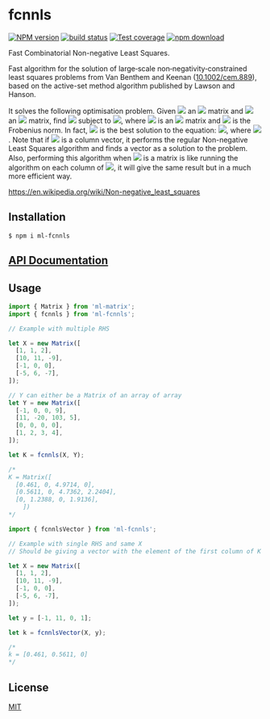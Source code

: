 # fcnnls

[![NPM version][npm-image]][npm-url]
[![build status][ci-image]][ci-url]
[![Test coverage][codecov-image]][codecov-url]
[![npm download][download-image]][download-url]

Fast Combinatorial Non-negative Least Squares.

Fast algorithm for the solution of large‐scale non‐negativity‐constrained least squares problems from Van Benthem and Keenan ([10.1002/cem.889](http://doi.org/10.1002/cem.889)), based on the active-set method algorithm published by Lawson and Hanson.

It solves the following optimisation problem.
Given <img src='images/Im1.svg'> an <img src='images/Im2.svg'> matrix and <img src='images/Im3.svg'> an <img src='images/Im4.svg'> matrix, find <img src='images/Im5.svg'> subject to <img src='images/Im6.svg'>, where <img src='images/Im7.svg'> is an <img src='images/Im8.svg'> matrix and <img src='images/Im9.svg'> is the Frobenius norm. In fact, <img src='images/Im7.svg'> is the best solution to the equation: <img src='images/Im11.svg'>, where <img src='images/Im6.svg'>. Note that if <img src='images/Im3.svg'> is a column vector, it performs the regular Non-negative Least Squares algorithm and finds a vector as a solution to the problem. Also, performing this algorithm when <img src='images/Im3.svg'> is a matrix is like running the algorithm on each column of <img src='images/Im3.svg'>, it will give the same result but in a much more efficient way.

https://en.wikipedia.org/wiki/Non-negative_least_squares

## Installation

`$ npm i ml-fcnnls`

## [API Documentation](https://mljs.github.io/fcnnls/)

## Usage

```js
import { Matrix } from 'ml-matrix';
import { fcnnls } from 'ml-fcnnls';

// Example with multiple RHS

let X = new Matrix([
  [1, 1, 2],
  [10, 11, -9],
  [-1, 0, 0],
  [-5, 6, -7],
]);

// Y can either be a Matrix of an array of array
let Y = new Matrix([
  [-1, 0, 0, 9],
  [11, -20, 103, 5],
  [0, 0, 0, 0],
  [1, 2, 3, 4],
]);

let K = fcnnls(X, Y);

/*
K = Matrix([
  [0.461, 0, 4.9714, 0],
  [0.5611, 0, 4.7362, 2.2404],
  [0, 1.2388, 0, 1.9136],
    ])
*/

import { fcnnlsVector } from 'ml-fcnnls';

// Example with single RHS and same X
// Should be giving a vector with the element of the first column of K in the previous example, since y is the first column of Y

let X = new Matrix([
  [1, 1, 2],
  [10, 11, -9],
  [-1, 0, 0],
  [-5, 6, -7],
]);

let y = [-1, 11, 0, 1];

let k = fcnnlsVector(X, y);

/*
k = [0.461, 0.5611, 0]
*/
```

## License

[MIT](./LICENSE)

[npm-image]: https://img.shields.io/npm/v/ml-fcnnls.svg
[npm-url]: https://www.npmjs.com/package/ml-fcnnls
[ci-image]: https://github.com/mljs/fcnnls/workflows/Node.js%20CI/badge.svg?branch=main
[ci-url]: https://github.com/mljs/fcnnls/actions?query=workflow%3A%22Node.js+CI%22
[codecov-image]: https://img.shields.io/codecov/c/github/mljs/fcnnls.svg
[codecov-url]: https://codecov.io/gh/mljs/fcnnls
[download-image]: https://img.shields.io/npm/dm/ml-fcnnls.svg
[download-url]: https://www.npmjs.com/package/ml-fcnnls
